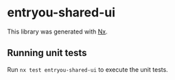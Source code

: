 # entryou-shared-ui

This library was generated with [Nx](https://nx.dev).

## Running unit tests

Run `nx test entryou-shared-ui` to execute the unit tests.
